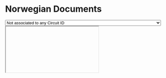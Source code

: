 # Norwegian Documents

<script src="https://ajax.googleapis.com/ajax/libs/jquery/1.9.1/jquery.min.js"></script>
<script src="https://cdnjs.cloudflare.com/ajax/libs/select2/4.0.0/js/select2.full.min.js"></script>

<select name="dropdownList" id="dropdownList" class="abcd" style="width:100%">

  <option value='0' selected='true'> Not associated to any Circuit ID </option>
  <option value='/ArenaNorDocs/DIPS Arena ¥konomi 18.1.0.pdf' > DIPS Arena ¥konomi 18.1.0  </option> 
  <option value='/ArenaNorDocs/DIPS Arena Arbeidsflytskript 18.1.0.pdf' > DIPS Arena Arbeidsflytskript 18.1.0 </option> 

</select>


<script>

let dropdown = $('#dropdownList');

dropdown.empty();

dropdown.append('<option selected="true" disabled>Choose Document to View</option>');
dropdown.prop('selectedIndex', 0);

const url = 'http://cl-shanjeevak.creativesoftware.com:8091/phpinfo.php?language=no';

// Populate dropdown with list of provinces
$.getJSON(url, function (data) {
  $.each(data, function (key, entry) {
    dropdown.append($('<option></option>').attr('value', entry.path).text(entry.name));
  })
});

</script>

<iframe class="iframeSize" id=myFrame></iframe>


